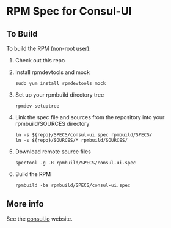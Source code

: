 RPM Spec for Consul-UI
======================

To Build
---------

To build the RPM (non-root user):

1. Check out this repo
2. Install rpmdevtools and mock 

    ```
    sudo yum install rpmdevtools mock
    ```
3. Set up your rpmbuild directory tree

    ```
    rpmdev-setuptree
    ```
4. Link the spec file and sources from the repository into your rpmbuild/SOURCES directory

    ```
    ln -s ${repo}/SPECS/consul-ui.spec rpmbuild/SPECS/
    ln -s ${repo}/SOURCES/* rpmbuild/SOURCES/
    ```
5. Download remote source files

    ```
    spectool -g -R rpmbuild/SPECS/consul-ui.spec
    ```
6. Build the RPM

    ```
    rpmbuild -ba rpmbuild/SPECS/consul-ui.spec
    ```

More info
---------
See the [consul.io](http://www.consul.io) website.
